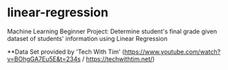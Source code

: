 # linear-regression
Machine Learning Beginner Project: Determine student's final grade given dataset of students' information using Linear Regression

**Data Set provided by 'Tech With Tim' (https://www.youtube.com/watch?v=BOhgGA7Eu5E&t=234s / https://techwithtim.net/)
